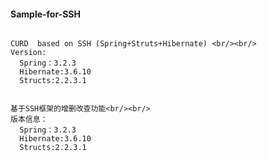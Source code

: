 #### Sample-for-SSH
```

CURD  based on SSH (Spring+Struts+Hibernate) <br/><br/>
Version:
  Spring：3.2.3
  Hibernate:3.6.10
  Structs:2.2.3.1
```
```

基于SSH框架的增删改查功能<br/><br/>
版本信息：
  Spring：3.2.3
  Hibernate:3.6.10
  Structs:2.2.3.1
```
